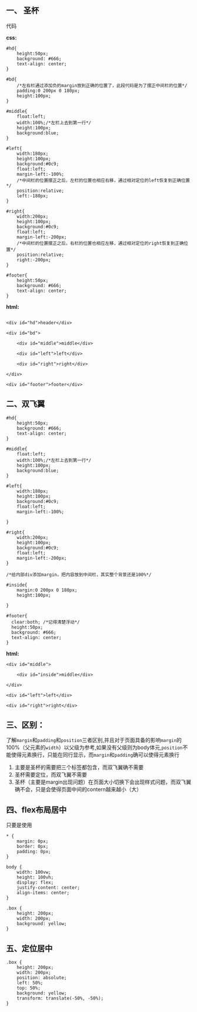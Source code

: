 ## 一、 圣杯

代码

**css:**

```
#hd{
    height:50px;
    background: #666;
    text-align: center;
}

#bd{
    /*左右栏通过添加负的margin放到正确的位置了，此段代码是为了摆正中间栏的位置*/
    padding:0 200px 0 180px;
    height:100px;
}

#middle{
    float:left;
    width:100%;/*左栏上去到第一行*/
    height:100px;
    background:blue;
}

#left{
    width:180px;
    height:100px;
    background:#0c9;
    float:left;
    margin-left:-100%;
    /*中间栏的位置摆正之后，左栏的位置也相应右移，通过相对定位的left恢复到正确位置*/
    position:relative;
    left:-180px;
}

#right{
    width:200px;
    height:100px;
    background:#0c9;
    float:left;
    margin-left:-200px;
    /*中间栏的位置摆正之后，右栏的位置也相应左移，通过相对定位的right恢复到正确位置*/
    position:relative;
    right:-200px;
}

#footer{
    height:50px;
    background: #666;
    text-align: center;
}
```



**html:**

```

<div id="hd">header</div>

<div id="bd">

    <div id="middle">middle</div>

    <div id="left">left</div>

    <div id="right">right</div>

</div>

<div id="footer">footer</div>
```



## 二、双飞翼

```
#hd{
    height:50px;
    background: #666;
    text-align: center;
}

#middle{
    float:left;
    width:100%;/*左栏上去到第一行*/   
    height:100px;
    background:blue;
}

#left{
    width:180px;
    height:100px;
    background:#0c9;
    float:left;
    margin-left:-100%;

}

#right{
    width:200px;
    height:100px;
    background:#0c9;
    float:left;
    margin-left:-200px;
}

/*给内部div添加margin，把内容放到中间栏，其实整个背景还是100%*/

#inside{
    margin:0 200px 0 180px;
    height:100px;

}

#footer{ 
  clear:both; /*记得清楚浮动*/ 
  height:50px;   
  background: #666;   
  text-align: center;
}
```

**html:**

```
<div id="middle">

    <div id="inside">middle</div>

</div>

<div id="left">left</div>

<div id="right">right</div>

```


## 三、区别：

了解`margin`和`padding`和`position`三者区别,并且对于页面具备的影响`margin`的100%（父元素的`width`）以父级为参考,如果没有父级则为body体元,`position`不能使得元素换行，只能在同行显示，而`margin`和`padding`确可以使得元素换行

1. 主要是圣杯的需要把三个标签都包含，而双飞翼确不需要
2. 圣杯需要定位，而双飞翼不需要
3. 圣杯（主要是margin出现问题）在页面大小切换下会出现样式问题，而双飞翼确不会，只是会使得页面中间的contern越来越小（大）





## 四、flex布局居中

只要是使用

```
* {
    margin: 0px;
    border: 0px;
    padding: 0px;
}

body {
    width: 100vw;
    height: 100vh;
    display: flex;
    justify-content: center;
    align-items: center;
}

.box {
    height: 200px;
    width: 200px;
    background: yellow;
}
```




## 五、定位居中

```
.box {
    height: 200px;
    width: 200px;
    position: absolute;
    left: 50%;
    top: 50%;
    background: yellow;
    transform: translate(-50%, -50%);
}
```









